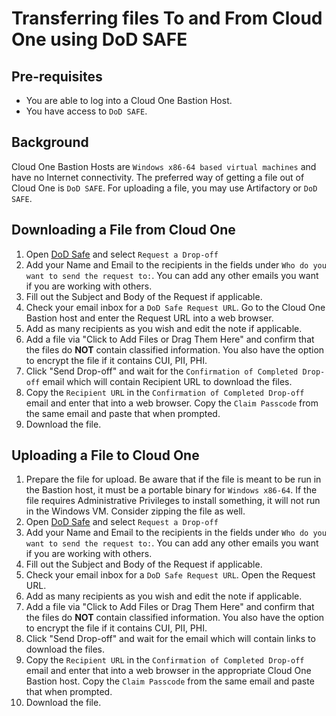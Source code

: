# Transferring files To and From Cloud One using DoD SAFE

## Pre-requisites
- You are able to log into a Cloud One Bastion Host.
- You have access to `DoD SAFE`.

## Background
Cloud One Bastion Hosts are `Windows x86-64 based virtual machines` and have no Internet connectivity. The preferred way of getting a file out of Cloud One is `DoD SAFE`. For uploading a file, you may use Artifactory or `DoD SAFE`.

## Downloading a File from Cloud One
1. Open [DoD Safe](https://safe.apps.mil/) and select `Request a Drop-off`
2. Add your Name and Email to the recipients in the fields under `Who do you want to send the request to:`. You can add any other emails you want if you are working with others.
3. Fill out the Subject and Body of the Request if applicable.
4. Check your email inbox for a `DoD Safe Request URL`. Go to the Cloud One Bastion host and enter the Request URL into a web browser.
5. Add as many recipients as you wish and edit the note if applicable.
6. Add a file via "Click to Add Files or Drag Them Here" and confirm that the files do **NOT** contain classified information. You also have the option to encrypt the file if it contains CUI, PII, PHI.
7. Click "Send Drop-off" and wait for the `Confirmation of Completed Drop-off` email which will contain Recipient URL to download the files.
8. Copy the `Recipient URL` in the `Confirmation of Completed Drop-off` email and enter that into a web browser. Copy the `Claim Passcode` from the same email and paste that when prompted.
9.  Download the file.

## Uploading a File to Cloud One
1. Prepare the file for upload. Be aware that if the file is meant to be run in the Bastion host, it must be a portable binary for `Windows x86-64`. If the file requires Administrative Privileges to install something, it will not run in the Windows VM. Consider zipping the file as well.
2. Open [DoD Safe](https://safe.apps.mil/) and select `Request a Drop-off`
3. Add your Name and Email to the recipients in the fields under `Who do you want to send the request to:`. You can add any other emails you want if you are working with others.
4. Fill out the Subject and Body of the Request if applicable.
5. Check your email inbox for a `DoD Safe Request URL`. Open the Request URL.
6. Add as many recipients as you wish and edit the note if applicable.
7. Add a file via "Click to Add Files or Drag Them Here" and confirm that the files do **NOT** contain classified information. You also have the option to encrypt the file if it contains CUI, PII, PHI.
8. Click "Send Drop-off" and wait for the email which will contain links to download the files.
9. Copy the `Recipient URL` in the `Confirmation of Completed Drop-off` email and enter that into a web browser in the appropriate Cloud One Bastion host. Copy the `Claim Passcode` from the same email and paste that when prompted.
10. Download the file.
